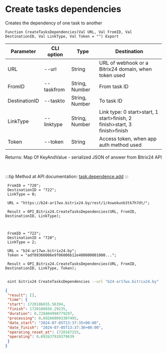 ﻿---
sidebar_position: 23
---

# Create tasks dependencies
 Creates the dependency of one task to another



`Function CreateTasksDependencies(Val URL, Val FromID, Val DestinationID, Val LinkType, Val Token = "") Export`

 | Parameter | CLI option | Type | Destination |
 |-|-|-|-|
 | URL | --url | String | URL of webhook or a Bitrix24 domain, when token used |
 | FromID | --taskfrom | String, Number | From task ID |
 | DestinationID | --taskto | String, Number | To task ID |
 | LinkType | --linktype | String, Number | Link type: 0 start>start, 1 start>finish, 2 finish>start, 3 finish>finish |
 | Token | --token | String | Access token, when app auth method used |

 
 Returns: Map Of KeyAndValue - serialized JSON of answer from Bitrix24 API

<br/>

:::tip
Method at API documentation: [task.dependence.add](https://dev.1c-bitrix.ru/rest_help/tasks/task/dependence/task_dependence_add.php)
:::
<br/>


```bsl title="Code example"
 FromID = "720";
 DestinationID = "722";
 LinkType = 0;
 
 URL = "https://b24-ar17wx.bitrix24.by/rest/1/4swokunb3tk7h7dt/";
 
 Result = OPI_Bitrix24.CreateTasksDependencies(URL, FromID, DestinationID, LinkType);
 
 
 
 FromID = "722";
 DestinationID = "720";
 LinkType = 2;
 
 URL = "b24-ar17wx.bitrix24.by";
 Token = "adf89366006e9f06006b12e400000001000...";
 
 Result = OPI_Bitrix24.CreateTasksDependencies(URL, FromID, DestinationID, LinkType, Token);
```
	


```sh title="CLI command example"
 
 oint bitrix24 CreateTasksDependencies --url "b24-ar17wx.bitrix24.by" --taskfrom "502" --taskto "500" --linktype %linktype% --token "56898d66006e9f06006b12e400000001000..."

```

```json title="Result"
{
 "result": [],
 "time": {
 "start": 1720186655.56394,
 "finish": 1720186656.29235,
 "duration": 0.728404998779297,
 "processing": 0.692660093307495,
 "date_start": "2024-07-05T13:37:35+00:00",
 "date_finish": "2024-07-05T13:37:36+00:00",
 "operating_reset_at": 1720187255,
 "operating": 0.692637920379639
 }
}
```
